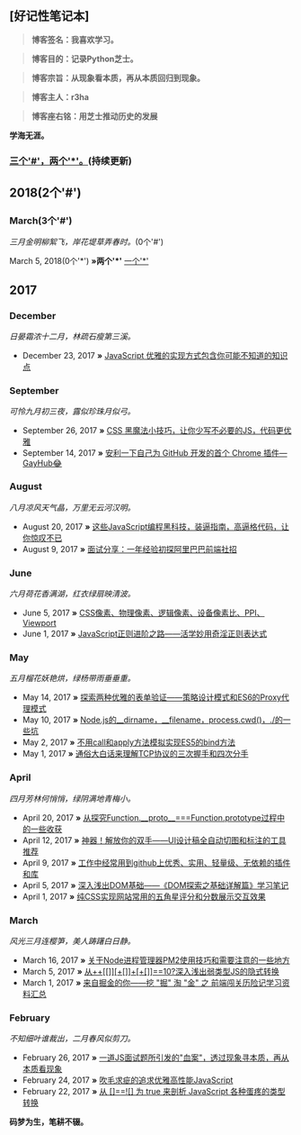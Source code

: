 ## [好记性笔记本]

> **博客签名：我喜欢学习。**

> **博客目的：记录Python芝士。**

> **博客宗旨：从现象看本质，再从本质回归到现象。**

> **博客主人：r3ha**
               
> **博客座右铭：用芝士推动历史的发展**

**学海无涯。** 

### **[三个'\#'，两个'\*'。](https://www.baidu.com/s?ie=utf-8&f=8&rsv_bp=1&tn=80035161_2_dg&wd=%E8%BF%99%E9%87%8C%E6%98%AF%E8%B6%85%E9%93%BE%E6%8E%A5&oq=%25E8%25BF%2599%25E9%2587%258C%25E6%2598%25AF%25E8%25B6%2585%25E9%2593%25BE%25E6%258E%25A5&rsv_pq=b1624b16002c10b0&rsv_t=281aqmUNnKpTwm40%2Bkzdh8BZ1I%2FhTq7dHxVEAmg0vu3gGkxdILMpjZsPxECCsdhw52Kmiw&rqlang=cn&rsv_enter=0&rsv_dl=tb)(持续更新)**
## 2018(2个'\#')
### March(3个'\#')
*三月金明柳絮飞，岸花堤草弄春时。*(0个'\#')

March 5, 2018(0个'\*') 
**»两个'\*'** [一个'\*'](https://github.com/jawil/blog/issues/32)


## 2017
### December
*日晏霜浓十二月，林疏石瘦第三溪。*
* December 23, 2017 **»** [JavaScript 优雅的实现方式包含你可能不知道的知识点](https://github.com/jawil/blog/issues/30)

### September
*可怜九月初三夜，露似珍珠月似弓。*

* September 26, 2017 **»** [CSS 黑魔法小技巧，让你少写不必要的JS，代码更优雅](https://github.com/jawil/blog/issues/29)
* September 14, 2017 **»** [安利一下自己为 GitHub 开发的首个 Chrome 插件—GayHub😂](https://github.com/jawil/blog/issues/28)


### August
*八月凉风天气晶，万里无云河汉明。*
* August 20, 2017 **»** [这些JavaScript编程黑科技，装逼指南，高逼格代码，让你惊叹不已](https://github.com/jawil/blog/issues/24)
* August 9, 2017 **»** [面试分享：一年经验初探阿里巴巴前端社招](https://github.com/jawil/blog/issues/22)

### June
*六月荷花香满湖，红衣绿扇映清波。*
* June 5, 2017 **»** [CSS像素、物理像素、逻辑像素、设备像素比、PPI、Viewport](https://github.com/jawil/blog/issues/21)
* June 1, 2017 **»** [JavaScript正则进阶之路——活学妙用奇淫正则表达式](https://github.com/jawil/blog/issues/20)


### May
*五月榴花妖艳烘，绿杨带雨垂垂重。*


* May 14, 2017 **»** [探索两种优雅的表单验证——策略设计模式和ES6的Proxy代理模式](https://github.com/jawil/blog/issues/19)
* May 10, 2017 **»** [Node.js的__dirname，__filename，process.cwd()，./的一些坑](https://github.com/jawil/blog/issues/18)
* May 2, 2017 **»** [不用call和apply方法模拟实现ES5的bind方法](https://github.com/jawil/blog/issues/16)
* May 1, 2017 **»** [通俗大白话来理解TCP协议的三次握手和四次分手](https://github.com/jawil/blog/issues/14)

### April
*四月芳林何悄悄，绿阴满地青梅小。*

* April 20, 2017 **»** [从探究Function.\_\_proto\_\_===Function.prototype过程中的一些收获](https://github.com/jawil/blog/issues/13)
* April 12, 2017 **»** [神器！解放你的双手——UI设计稿全自动切图和标注的工具推荐](https://github.com/jawil/blog/issues/11)
* April 9, 2017 **»** [工作中经常用到github上优秀、实用、轻量级、无依赖的插件和库](https://github.com/jawil/blog/issues/10)
* April 5, 2017 **»** [深入浅出DOM基础——《DOM探索之基础详解篇》学习笔记](https://github.com/jawil/blog/issues/9)
* April 1, 2017 **»** [纯CSS实现网站常用的五角星评分和分数展示交互效果](https://github.com/jawil/blog/issues/8)

### March
*风光三月连樱笋，美人踌躇白日静。*

* March 16, 2017 **»** [关于Node进程管理器PM2使用技巧和需要注意的一些地方](https://github.com/jawil/blog/issues/7)
* March 5, 2017 **»** [从++\[\[\]\][+\[]\]+\[+\[\]\]==10?深入浅出弱类型JS的隐式转换](https://github.com/jawil/blog/issues/5)
* March 1, 2017 **»** [来自掘金的你——挖 "掘" 淘 "金" 之 前端闯关历险记学习资料汇总](https://github.com/jawil/blog/issues/4)

### February 
*不知细叶谁裁出，二月春风似剪刀。*

* February 26, 2017 **»** [一道JS面试题所引发的"血案"，透过现象寻本质，再从本质看现象](https://github.com/jawil/blog/issues/3)
* February 24, 2017 **»** [吹毛求疵的追求优雅高性能JavaScript](https://github.com/jawil/blog/issues/2)
* February 22, 2017 **»** [从 \[\]==!\[\] 为 true 来剖析 JavaScript 各种蛋疼的类型转换](https://github.com/jawil/blog/issues/1)

**码梦为生，笔耕不辍。** 
